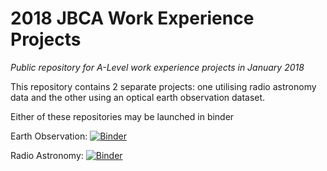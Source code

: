 # 2018 JBCA Work Experience Projects
*Public repository for A-Level work experience projects in January 2018*

This repository contains 2 separate projects: one utilising radio astronomy data and the other using an optical earth observation dataset.

Either of these repositories may be launched in binder

Earth Observation: [![Binder](https://mybinder.org/badge_logo.svg)](https://mybinder.org/v2/gh/joe-fennell/work_experience_2018/master?filepath=Earth_Observation_Tutorial.ipynb)


Radio Astronomy: [![Binder](https://mybinder.org/badge_logo.svg)](https://mybinder.org/v2/gh/joe-fennell/work_experience_2018/master?filepath=Dispersion_Measure_Tutorial.ipynb)
